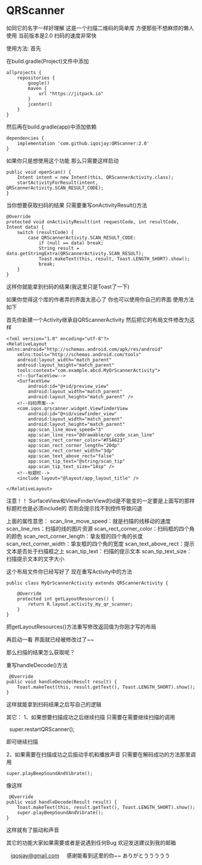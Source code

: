 # QRScanner
如同它的名字一样好理解
这是一个扫描二维码的简单库
方便那些不想麻烦的懒人使用
当前版本是2.0
扫码的速度非常快

使用方法:
首先

在build.gradle(Project)文件中添加

    allprojects {
        repositories {
            google()
            maven {
                url "https://jitpack.io"
            }
            jcenter()
        }
    }


然后再在build.gradle(app)中添加依赖

    dependencies {
        implementation 'com.github.iqosjay:QRScanner:2.0'
    }

如果你只是想使用这个功能
那么只需要这样启动

    public void openScan() {
        Intent intent = new Intent(this, QRScannerActivity.class);
        startActivityForResult(intent, QRScannerActivity.SCAN_RESULT_CODE);
    }

当你想要获取扫码的结果
只需要重写onActivityResult()方法

    @Override
    protected void onActivityResult(int requestCode, int resultCode, Intent data) {
        switch (resultCode) {
            case QRScannerActivity.SCAN_RESULT_CODE:
                if (null == data) break;
                String result = data.getStringExtra(QRScannerActivity.SCAN_RESULT);
                Toast.makeText(this, result, Toast.LENGTH_SHORT).show();
                break;
        }
    }

这样你就能拿到扫码的结果(我这里只是Toast了一下)

如果你觉得这个库的作者弄的界面太恶心了
你也可以使用你自己的界面
使用方法如下

首先你新建一个Activity继承自QRScannerActivity
然后把它的布局文件修改为这样

    <?xml version="1.0" encoding="utf-8"?>
    <RelativeLayout xmlns:android="http://schemas.android.com/apk/res/android"
        xmlns:tools="http://schemas.android.com/tools"
        android:layout_width="match_parent"
        android:layout_height="match_parent"
        tools:context="com.example.abcd.MyQrScannerActivity">
        <!--SurfaceView-->
        <SurfaceView
            android:id="@+id/preview_view"
            android:layout_width="match_parent"
            android:layout_height="match_parent" />
        <!--扫码界面-->
        <com.iqos.qrscanner.widget.ViewfinderView
            android:id="@+id/viewfinder_view"
            android:layout_width="match_parent"
            android:layout_height="match_parent" 
            app:scan_line_move_speed="3"
            app:scan_line_res="@drawable/qr_code_scan_line"
            app:scan_rect_corner_color="#F5A623"
            app:scan_rect_corner_length="20dp"
            app:scan_rect_corner_width="3dp"
            app:scan_text_above_rect="false"
            app:scan_tip_text="@string/scan_tip"
            app:scan_tip_text_size="14sp" />
        <!--标题栏-->
        <include layout="@layout/app_layout_title" />

    </RelativeLayout>
    
    
 注意！！
 SurfaceView和ViewFinderView的id是不能变的一定要是上面写的那样
 标题栏也是必须include的
 否则会提示找不到控件导致闪退
 
上面的属性意思：
 scan_line_move_speed：就是扫描的线移动的速度
 scan_line_res：扫描的线的图片资源
 scan_rect_corner_color：扫码框的四个角的颜色
 scan_rect_corner_length：挚友框的四个角的长度
 scan_rect_corner_width：挚友框的四个角的宽度
 scan_text_above_rect：提示文本是否处于扫描框之上
 scan_tip_text：扫描的提示文本
 scan_tip_text_size：扫描提示文本的文字大小
 
  
 这个布局文件你已经写好了
 现在重写Activity中的方法
 
    public class MyQrScannerActivity extends QRScannerActivity {

        @Override
        protected int getLayoutResources() {
            return R.layout.activity_my_qr_scanner;
        }
    }
    
 把getLayoutResources()方法重写修改返回值为你刚才写的布局
 
 再启动一看
 界面就已经被修改过了~~
 
 那么扫描的结果怎么获取呢？
 
 重写handleDecode()方法
 
     @Override
    public void handleDecode(Result result) {
        Toast.makeText(this, result.getText(), Toast.LENGTH_SHORT).show();
    }

 这样就能拿到扫码结果之后写自己的逻辑
 
 其它：
 1、如果想要扫描成功之后继续扫描
 只需要在需要继续扫描的调用
 
    super.restartQRScanner();
    
 即可继续扫描
 
 2、如果需要在扫描成功之后振动手机和播放声音
 只需要在解码成功的方法那里调用
 
    super.playBeepSoundAndVibrate();
    
 像这样
 
     @Override
    public void handleDecode(Result result) {
        Toast.makeText(this, result.getText(), Toast.LENGTH_SHORT).show();
        super.playBeepSoundAndVibrate();
    }

这样就有了振动和声音

其它的功能大家如果需要或者是说遇到任何Bug
欢迎发送建议到我的邮箱

    iqosjay@gmail.com
    
感谢能看到这里的你~~
ありがとううううう
